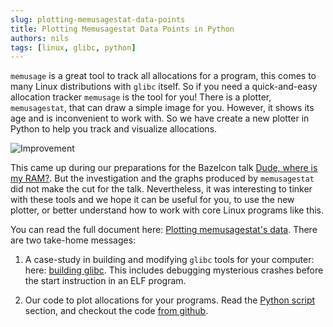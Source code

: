 ```yaml
---
slug: plotting-memusagestat-data-points
title: Plotting Memusagestat Data Points in Python
authors: nils
tags: [linux, glibc, python]
---
```


`memusage` is a great tool to track all allocations for a program,
this comes to many Linux distributions with `glibc` itself.
So if you need a quick-and-easy allocation tracker `memusage` is the tool for you!
There is a plotter, `memusagestat`,
that can draw a simple image for you.
However, it shows its age and is inconvenient to work with.
So we have create a new plotter in Python
to help you track and visualize allocations.

![Improvement](/img/memusagestat-bazel-improvement.png)

This came up during our preparations for the Bazelcon talk [Dude, where is my RAM?].
But the investigation and the graphs produced by `memusagestat` did not make the cut for the talk.
Nevertheless, it was interesting to tinker with these tools
and we hope it can be useful for you, to use the new plotter,
or better understand how to work with core Linux programs like this.

[Dude, where is my RAM?]: /blog/memory-adventure/

You can read the full document here: [Plotting memusagestat's data].
There are two take-home messages:

  1. A case-study in building and modifying `glibc` tools for your computer:
  here: [building glibc](/docs/practice/plotting-memusagestat-with-python#building-memusagestat-and-glibc).
  This includes debugging mysterious crashes before the start instruction
  in an ELF program.

  2. Our code to plot allocations for your programs.
  Read the [Python script](/docs/practice/plotting-memusagestat-with-python#Parse-the-binary-file-in-Python)
  section, and checkout the code [from github].

[Plotting memusagestat's data]: /docs/practice/plotting-memusagestat-with-python/
[from github]: https://github.com/meroton/plot-memusage
